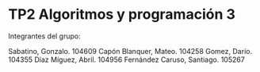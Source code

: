 # TP2 Algoritmos y programación 3

Integrantes del grupo:

Sabatino, Gonzalo. 104609
Capón Blanquer, Mateo. 104258
Gomez, Darío. 104355
Díaz Míguez, Abril. 104956
Fernández Caruso, Santiago. 105267